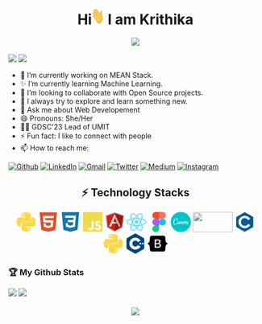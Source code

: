 <h1 align="center">Hi<img src="https://raw.githubusercontent.com/ABSphreak/ABSphreak/master/gifs/Hi.gif" height="35px" width="25px"> I am Krithika</h1>
<p align="center">
  <a href="https://github.com/DenverCoder1/readme-typing-svg"><img src="https://readme-typing-svg.herokuapp.com?color=DFB4FE&center=true&lines=Open+source+Enthusiast;Front-End+Web+Developer;Designer&center=true&width=380&height=55"></a></p>
<p align="center">
<p align="left"><img src="https://visitor-badge.laobi.icu/badge?page_id=krithika2411.krithika2411"> <img src="https://img.shields.io/github/followers/krithika2411?tab=followers)](https://github.com/krithika2411">
</p>

- 🔭 I’m currently working on MEAN Stack.
- ✨ I’m currently learning Machine Learning.
- 👯 I’m looking to collaborate with Open Source projects.
- 🤩 I always try to explore and learn something new.
- 💬 Ask me about Web Developement
- 😄 Pronouns: She/Her
- 👩‍💻 GDSC'23 Lead of UMIT
- ⚡ Fun fact: I like to connect with people
- 📫 How to reach me: 
<p>
  <a href="https://github.com/krithika2411" target="_blank"><img alt="Github" src="https://img.shields.io/badge/GitHub-%2312100E.svg?&style=for-the-badge&logo=Github&logoColor=white" /></a> 
  <a href="https://www.linkedin.com/in/krithika-saravanan7/" target="_blank"><img alt="LinkedIn" src="https://img.shields.io/badge/linkedin-%230077B5.svg?&style=for-the-badge&logo=linkedin&logoColor=white" /></a> 
  <a href="mailto:krithisarva7@gmail.com" target="_blank"><img alt="Gmail" src="https://img.shields.io/badge/Gmail-D14836?style=for-the-badge&logo=gmail&logoColor=white" /></a> 
  <a href="https://twitter.com/Krithikaa_18" target="_blank"><img alt="Twitter" src="https://img.shields.io/badge/twitter-%231DA1F2.svg?&style=for-the-badge&logo=twitter&logoColor=white" /></a> 
  <a href="https://medium.com/@krithisarva7" target="_blank"><img alt="Medium" src="https://img.shields.io/badge/medium-%2312100E.svg?&style=for-the-badge&logo=medium&logoColor=white" /></a>
  <a href="https://www.instagram.com/krithi_ka18/?hl=en" target="_blank"><img alt="Instagram" src="https://img.shields.io/badge/Instagram-E4405F?style=for-the-badge&logo=instagram&logoColor=white" /></a>
</p>

<h2 align="center"> ⚡️ Technology Stacks </h2>
                  
<p align="center">
<code><img height="40" src="https://github.com/devicons/devicon/blob/master/icons/python/python-plain.svg"></code>
<code><img height="40" src="https://github.com/devicons/devicon/blob/master/icons/html5/html5-plain.svg"></code>
<code><img height="40" src="https://github.com/devicons/devicon/blob/master/icons/css3/css3-plain.svg"></code>
<code><img height="40" src="https://github.com/devicons/devicon/blob/master/icons/javascript/javascript-plain.svg"></code>
<code><img height="40" src=https://github.com/devicons/devicon/blob/master/icons/angularjs/angularjs-original.svg></code>
<code><img height="40" src="https://github.com/devicons/devicon/blob/master/icons/react/react-original.svg"></code>
<code><img height="40" src="https://github.com/devicons/devicon/blob/master/icons/figma/figma-original.svg"></code>
<code><img height="40" src="https://github.com/devicons/devicon/blob/master/icons/canva/canva-original.svg"></code>
<code><img height="40", width="79" src="https://img.shields.io/badge/firebase-ffca28?style=for-the-badge&logo=firebase&logoColor=black"></code>
<code><img height="40" src="https://github.com/devicons/devicon/blob/master/icons/c/c-plain.svg"></code>
<code><img height="40" src="https://github.com/devicons/devicon/blob/master/icons/python/python-plain.svg"></code>
<code><img height="40" src="https://github.com/devicons/devicon/blob/master/icons/cplusplus/cplusplus-plain.svg"></code>
<code><img height="40" src="https://github.com/devicons/devicon/blob/master/icons/bootstrap/bootstrap-plain.svg"></code>
 
</p>


### :trophy: My Github Stats
<div align="left">
  <img width="46.5%" src="https://github-readme-stats.vercel.app/api?username=krithika2411&&show_icons=true&theme=tokyonight">
  <img width="46.5%" src="https://github-readme-streak-stats.herokuapp.com?user=krithika2411&show_icons=true&theme=tokyonight&fire=DD2727">
</div>
<!-- <p><img align="center" src="https://github-readme-stats.vercel.app/api/top-langs?username=krithika2411&show_icons=true&locale=en&layout=compact" alt="krithika2411" /></p> -->
</br>
<div align="center"> 
  <img align="center" src="https://github-readme-activity-graph.vercel.app/graph?username=krithika2411&theme=dracula">
</div>
</br>
<div align="center">
<!--  [![Ashutosh's github activity graph](https://github-readme-activity-graph.vercel.app/graph?username=Ashutosh00710&theme=dracula)](https://github.com/ashutosh00710/github-readme-activity-graph)
   <img src="./asset/redical.svg" height=250 alt="graph"/>  -->
  
</div>

